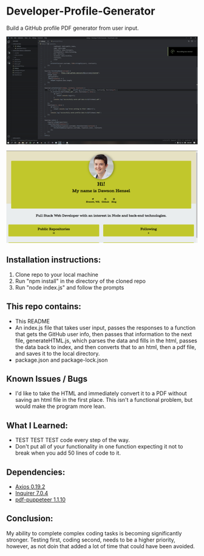# Developer-Profile-Generator

Build a GitHub profile PDF generator from user input.

![profileGenGif](ezgif-7-358a0a2acc3b.gif)

![profileGenPage](https://raw.githubusercontent.com/dhens/Developer-Profile-Generator/master/pic/productionPage.PNG)

## Installation instructions:
1. Clone repo to your local machine
2. Run "npm install" in the directory of the cloned repo
3. Run "node index.js" and follow the prompts

## This repo contains:
* This README
* An index.js file that takes user input, passes the responses to a function that gets the GitHub user info, then passes that information to the next file, generateHTML.js, which parses the data and fills in the html, passes the data back to index, and then converts that to an html, then a pdf file, and saves it to the local directory.
* package.json and package-lock.json

## Known Issues / Bugs
* I'd like to take the HTML and immediately convert it to a PDF without saving an html file in the first place. This isn't a functional problem, but would make the program more lean.

## What I Learned:
* TEST TEST TEST code every step of the way. 
* Don't put all of your functionality in one function expecting it not to break when you add 50 lines of code to it.

## Dependencies:
* [Axios 0.19.2](https://www.npmjs.com/package/axios)
* [Inquirer 7.0.4](https://www.npmjs.com/package/inquirer)
* [pdf-puppeteer 1.1.10](https://www.npmjs.com/package/pdf-puppeteer)

## Conclusion:
My ability to complete complex coding tasks is becoming significantly stronger. Testing first, coding second, needs to be a higher priority, however, as not doin that added a lot of time that could have been avoided.
